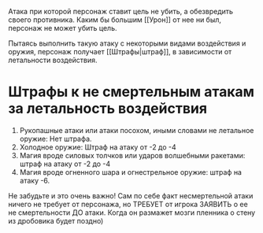 Атака при которой персонаж ставит цель не убить, а обезвредить своего противника. Каким бы большим [[Урон]] от нее ни был, персонаж не может убить цель. 

Пытаясь выполнить такую атаку с некоторыми видами воздействия и оружия, персонаж получает [[Штрафы|штраф]], в зависимости от летальности воздействия.

# Штрафы к не смертельным атакам за летальность воздействия

1. Рукопашные атаки или атаки посохом, иными словами не летальное оружие: Нет штрафа.
2. Холодное оружие: Штраф на атаку от -2 до -4
3. Магия вроде силовых толчков или ударов волшебными ракетами: штраф на атаку от -2 до -4
4. Магия вроде огненного шара и огнестрельное оружие: штраф на атаку -6. 

Не забудьте и это очень важно! Сам по себе факт несмертельной атаки ничего не требует от персонажа, но ТРЕБУЕТ от игрока ЗАЯВИТЬ о ее не смертельности ДО атаки.
Когда он размажет мозги пленника о стену из дробовика будет поздно)